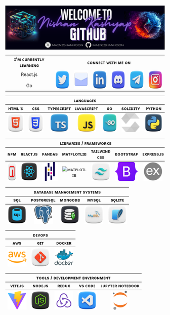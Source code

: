 <p align="center">
 <img src="https://github.com/mainishanhoon/mainishanhoon/blob/main/Assests/Github%20Cover%20Page.png" alt="Github Cover Page"/>
</p>
<!--
## ​ᴀʙᴏᴜᴛ ᴍᴇ
<b>ɪ ʟᴏᴠᴇ ʙʟᴏᴄᴋᴄʜᴀɪɴ ᴛᴇᴄʜɴᴏʟᴏɢʏ, ᴇѕᴘᴇᴄɪᴀʟʟʏ ѕᴍᴀʀᴛ ᴄᴏɴᴛʀᴀᴄᴛѕ, ʙᴇᴄᴀᴜѕᴇ ᴛʜᴇʏ ᴄᴀɴ ᴄʜᴀɴɢᴇ ʜᴏᴡ ɪɴᴅᴜѕᴛʀɪᴇѕ ᴡᴏʀᴋ ʙʏ ᴍᴀᴋɪɴɢ ᴀɢʀᴇᴇᴍᴇɴᴛѕ ᴀᴜᴛᴏᴍᴀᴛɪᴄ ᴀɴᴅ ᴛʀᴜѕᴛᴡᴏʀᴛʜʏ ᴡɪᴛʜᴏᴜᴛ ᴍɪᴅᴅʟᴇᴍᴇɴ. ᴛᴏ ʙʀɪᴅɢᴇ ʙʟᴏᴄᴋᴄʜᴀɪɴ ᴡɪᴛʜ ʀᴇᴀʟ-ᴡᴏʀʟᴅ ᴀᴘᴘʟɪᴄᴀᴛɪᴏɴѕ, ɪ ᴀᴍ ᴄᴜʀʀᴇɴᴛʟʏ ʟᴇᴀʀɴɪɴɢ ꜰʀᴏɴᴛᴇɴᴅ ᴀɴᴅ ʙᴀᴄᴋᴇɴᴅ ᴅᴇᴠᴇʟᴏᴘᴍᴇɴᴛ.</b>
-->

<table align="center">
    <tr>
      <th align="center" >ɪ'ᴍ ᴄᴜʀʀᴇɴᴛʟʏ ʟᴇᴀʀɴɪɴɢ</th>
      <th align="center" colspan="6">ᴄᴏɴɴᴇᴄᴛ ᴡɪᴛʜ ᴍᴇ ᴏɴ</th>
    </tr>
    <tr>
    <td align="center">React.js</td>
      <td align="center" rowspan="3">
        <a href="https://x.com/mainishanhoon" target="_blank">
          <img src="https://github.com/mainishanhoon/mainishanhoon/blob/main/Assests/Social%20Media/Twitter.png" width="60" height="60" alt="Twitter">
        </a>
      </td>
      <td align="center" rowspan="3">
        <a href="mailto:NishanKashyap@hotmail.com">
        <img src="https://github.com/mainishanhoon/mainishanhoon/blob/main/Assests/Social%20Media/Email.png" width="60" height="60" alt="Email">
        </a>
      </td>
      <td align="center" rowspan="3">
        <a href="https://www.linkedin.com/in/mainishanhoon" target="_blank">
          <img src="https://github.com/mainishanhoon/mainishanhoon/blob/main/Assests/Social%20Media/LinkedIn.png" width="60" height="60" alt="LinkedIn">
        </a>
      </td>
      <td align="center" rowspan="3">
        <a href="https://discordapp.com/users/531301893050204160" target="_blank">
          <img src="https://github.com/mainishanhoon/mainishanhoon/blob/main/Assests/Social%20Media/Discord.png" width="60" height="60" alt="Discord">
        </a>
      </td>
      <td align="center" rowspan="3">
        <a href="https://telegram.me/mainishanhoon" target="_blank">
          <img src="https://github.com/mainishanhoon/mainishanhoon/blob/main/Assests/Social%20Media/Telegram.png" width="60" height="60" alt="Telegram">
        </a>
      </td>
      <td align="center" rowspan="3">
        <a href="https://www.instagram.com/mainishanhoon" target="_blank">
          <img src="https://github.com/mainishanhoon/mainishanhoon/blob/main/Assests/Social%20Media/Instagram.png" width="60" height="60" alt="Instagram">
        </a>
      </td>
    </tr>
    <tr>
    <td align="center">Go</td>
    </tr>
<!--     <tr>
    <td align="center">Solidity</td>
    </tr> -->
  </table>

   <table align="center">
     <thead>
       <tr>
         <th scope="col" colspan="10">ʟᴀɴɢᴜᴀɢᴇѕ</th>
       </tr>
     </thead>
     <tbody>
        <tr>
         <td align ="center"><b>ʜᴛᴍʟ ƽ</b></td>
         <td align ="center"><b>ᴄѕѕ</b></td>
         <td align ="center"><b>ᴛʏᴘᴇѕᴄʀɪᴘᴛ</b></td>
         <td align ="center"><b>ᴊᴀᴠᴀѕᴄʀɪᴘᴛ</b></td>
         <td align ="center"><b>ɢᴏ</b></td>
         <td align ="center"><b>ѕᴏʟɪᴅɪᴛʏ</b></td>
<!--          <td align ="center"><b>ѕᴏʟᴀɴᴀ</b></td> -->
<!--          <td align ="center"><b>ʀᴜѕᴛ</b></td> -->
         <td align ="center"><b>ᴘʏᴛʜᴏɴ</b></td>
       </tr>
     </tbody>
     <tfoot>
       <tr>         
         <td align ="center"><img src="https://github.com/mainishanhoon/mainishanhoon/blob/main/Assests/HTML5.png" title="ʜᴛᴍʟ ƽ" alt="ʜᴛᴍʟ ƽ" width="60" height="60"/></td>
         <td align ="center"><img src="https://github.com/mainishanhoon/mainishanhoon/blob/main/Assests/CSS.png" title="ᴄѕѕ" alt="ᴄѕѕ" width="60" height="60"/></td>
         <td align ="center"><img src="https://github.com/mainishanhoon/mainishanhoon/blob/main/Assests/TypeScript.png" title="ᴛʏᴘᴇѕᴄʀɪᴘᴛ" alt="ᴛʏᴘᴇѕᴄʀɪᴘᴛ" width="60" height="60"/></td>
         <td align ="center"><img src="https://github.com/mainishanhoon/mainishanhoon/blob/main/Assests/JavaScript.png" title="ᴊᴀᴠᴀѕᴄʀɪᴘᴛ" alt="ᴊᴀᴠᴀѕᴄʀɪᴘᴛ" width="60" height="60"/></td>
         <td align ="center"><img src="https://github.com/mainishanhoon/mainishanhoon/blob/main/Assests/Golang.png" title="ɢᴏʟᴀɴɢ" alt="ɢᴏʟᴀɴɢ" width="60" height="60"/></td>
         <td align ="center"><img src="https://github.com/mainishanhoon/mainishanhoon/blob/main/Assests/Solidity.svg" title="ѕᴏʟɪᴅɪᴛʏ" alt="ѕᴏʟɪᴅɪᴛʏ" width="60" height="60"/></td>
<!--          <td align ="center"><img src="https://github.com/mainishanhoon/mainishanhoon/blob/main/Assests/Solana.svg" title="ѕᴏʟᴀɴᴀ" alt="ѕᴏʟᴀɴᴀ" width="60" height="60"/></td>  -->
<!--          <td align ="center"><img src="https://github.com/mainishanhoon/mainishanhoon/blob/main/Assests/Rust.png" title="ʀᴜѕᴛ"  alt="ʀᴜѕᴛ" width="60" height="60"/></td>           -->
         <td align ="center"><img src="https://github.com/mainishanhoon/mainishanhoon/blob/main/Assests/Python.png" title="ᴘʏᴛʜᴏɴ" alt="ᴘʏᴛʜᴏɴ" width="60" height="60"/></td>     
       </tr>
     </tfoot>
   </table>
   
   <table align="center">
     <thead>
       <tr>
         <th scope="col" colspan="20">ʟɪʙʀᴀʀɪᴇѕ / ꜰʀᴀᴍᴇᴡᴏʀᴋѕ</th>
       </tr>
     </thead>
     <tbody>
       <tr>
       <tr>
         <td align ="center"><b>ɴᴘᴍ</b></td>
         <td align ="center"><b>ʀᴇᴀᴄᴛ.ᴊѕ</b></td>
         <td align ="center"><b>ᴘᴀɴᴅᴀѕ</b></td>
         <td align ="center"><b>ᴍᴀᴛᴘʟᴏᴛʟɪʙ</b></td>
         <td align ="center"><b>ᴛᴀɪʟᴡɪɴᴅ ᴄѕѕ</b></td>
         <td align ="center"><b>ʙᴏᴏᴛѕᴛʀᴀᴘ</b></td>
         <td align ="center"><b>ᴇxᴘʀᴇѕѕ.ᴊѕ</b></td>
<!--          <td align ="center"><b>​ɴᴇxᴛ.ᴊѕ​</b></td> -->
<!--          <td align ="center"><b>ᴠᴜᴇ.ᴊѕ</b></td> -->
<!--          <td align ="center"><b>ѕᴠᴇʟᴛᴇ</b></td> -->
<!--          <td align ="center"><b>ᴀɴɢᴜʟᴀʀ</b></td> -->
<!--          <td align ="center"><b>ɴᴇѕᴛ.ᴊѕ</b></td>     -->
       </tr>
     </tbody>
     <tfoot>
       <tr>
        <td align ="center"><img src="https://github.com/mainishanhoon/mainishanhoon/blob/main/Assests/npm.png" title="ɴᴘᴍ" alt="ɴᴘᴍ" width="60" height="60"/></td>
        <td align ="center"><img src="https://github.com/mainishanhoon/mainishanhoon/blob/main/Assests/React.js.png" title="ʀᴇᴀᴄᴛ.ᴊѕ" alt="ʀᴇᴀᴄᴛ.ᴊѕ" width="60" height="60"/></td>
         <td align ="center"><img src="https://github.com/devicons/devicon/blob/master/icons/pandas/pandas-original.svg" title="ᴘᴀɴᴅᴀѕ" alt="ᴘᴀɴᴅᴀѕ" width="60" height="60"/></td>
         <td align ="center"><img src="https://upload.wikimedia.org/wikipedia/commons/thumb/8/84/Matplotlib_icon.svg/2048px-Matplotlib_icon.svg.png" title="ᴍᴀᴛᴘʟᴏᴛʟɪʙ" alt="ᴍᴀᴛᴘʟᴏᴛʟɪʙ" width="60" height="60"/></td>
         <td align ="center"><img src="https://github.com/mainishanhoon/mainishanhoon/blob/main/Assests/Tailwind%20CSS.png" title="ᴛᴀɪʟᴡɪɴᴅ ᴄѕѕ" alt="ᴛᴀɪʟᴡɪɴᴅ ᴄѕѕ" width="60" height="60"/></td>     
         <td align ="center"><img src="https://github.com/mainishanhoon/mainishanhoon/blob/main/Assests/Bootstrap.png" title="ʙᴏᴏᴛѕᴛʀᴀᴘ" alt="ʙᴏᴏᴛѕᴛʀᴀᴘ" width="70" height="60"/></td>     
         <td align ="center"><img src="https://github.com/mainishanhoon/mainishanhoon/blob/main/Assests/Express.js.png" title="​ᴇxᴘʀᴇѕѕ.ᴊѕ" alt="​ᴇxᴘʀᴇѕѕ.ᴊѕ" width="60" height="60"/></td>
<!--          <td align ="center"><img src="https://github.com/mainishanhoon/mainishanhoon/blob/main/Assests/Next.js.png" title="​ɴᴇxᴛ.ᴊѕ" alt="​ɴᴇxᴛ.ᴊѕ" width="60" height="60"/></td>  -->
<!--          <td align ="center"><img src="https://github.com/mainishanhoon/mainishanhoon/blob/main/Assests/Vue.js.png" title="ᴠᴜᴇ.ᴊѕ" alt="ᴠᴜᴇ.ᴊѕ" width="60" height="60"/></td> -->
<!--          <td align ="center"><img src="https://github.com/mainishanhoon/mainishanhoon/blob/main/Assests/Svelte.png" title="ѕᴠᴇʟᴛᴇ" alt="ѕᴠᴇʟᴛᴇ" width="60" height="60"/></td> -->
<!--          <td align ="center"><img src="https://github.com/mainishanhoon/mainishanhoon/blob/main/Assests/Angular.png" title="ᴀɴɢᴜʟᴀʀ" alt="ᴀɴɢᴜʟᴀʀ" width="60" height="60"/></td> -->
<!--          <td align ="center"><img src="https://github.com/mainishanhoon/mainishanhoon/blob/main/Assests/Nest.js.png" title="ɴᴇѕᴛ.ᴊѕ" alt="ɴᴇѕᴛ.ᴊѕ" width="60" height="60"/></td> -->
       </tr>
     </tfoot>
   </table>
   
   <table align="center">
     <thead>
       <tr>
         <th scope="col" colspan="5">​​ᴅᴀᴛᴀʙᴀѕᴇ ᴍᴀɴᴀɢᴇᴍᴇɴᴛ ѕʏѕᴛᴇᴍѕ</th>
       </tr>
     </thead>
     <tbody>
          <tr>
         <td align ="center"><b>ѕǫ​​ʟ</b></td>
         <td align ="center"><b>ᴘᴏѕᴛɢʀᴇѕǫʟ</b></td>
         <td align ="center"><b>ᴍᴏɴɢᴏᴅʙ</b></td>
         <td align ="center"><b>ᴍʏѕ​​ǫʟ</b></td>
         <td align ="center"><b>ѕǫʟɪᴛᴇ</b></td>
       </tr>
     </tbody>
     <tfoot>
       <tr>
         <td align ="center"><img src="https://github.com/mainishanhoon/mainishanhoon/blob/main/Assests/SQL.png" title="ѕǫ​​ʟ" alt="ѕǫ​​ʟ" width="60" height="60"/></td>
         <td align ="center"><img src="https://github.com/devicons/devicon/blob/master/icons/postgresql/postgresql-original.svg" title="ᴘᴏѕᴛɢʀᴇѕǫ​​ʟ" alt="ᴘᴏѕᴛɢʀᴇѕǫ​​ʟ" width="60" height="60"/></td>
         <td align ="center"><img src="https://github.com/mainishanhoon/mainishanhoon/blob/main/Assests/MongoDB.png" title="ᴍᴏɴɢᴏᴅʙ" alt="ᴍᴏɴɢᴏᴅʙ" width="60" height="60"/></td>     
         <td align ="center"><img src="https://github.com/mainishanhoon/mainishanhoon/blob/main/Assests/MySQL.png" title="ᴍʏѕǫ​​ʟ" alt="ᴍʏѕǫ​​ʟ" width="60" height="60"/></td>     
         <td align ="center"><img src="https://github.com/mainishanhoon/mainishanhoon/blob/main/Assests/SQLite.png" title="ѕ🇶​ǫʟɪᴛᴇ" alt="ѕǫ​​ʟɪᴛᴇ" width="60" height="60"/></td>     
       </tr>
     </tfoot>
   </table>
   
<table align="center">
     <thead>
       <tr>
         <th scope="col" colspan="5">ᴅᴇᴠᴏᴘѕ</th>
       </tr>
     </thead>
     <tbody>
          <tr>
         <td align ="center"><b>ᴀᴡѕ</b></td>
         <td align ="center"><b>ɢɪᴛ</b></td>
         <td align ="center"><b>ᴅᴏᴄᴋᴇʀ</b></td>
       </tr>
     </tbody>
     <tfoot>
       <tr>
         <td align ="center"><img src="https://github.com/devicons/devicon/blob/master/icons/amazonwebservices/amazonwebservices-plain-wordmark.svg" title="ᴀᴡѕ" alt="ᴀᴡѕ" width="60" height="60"/></td>
         <td align ="center"><img src="https://github.com/mainishanhoon/mainishanhoon/blob/main/Assests/Git.png" title="ɢɪᴛ" alt="ɢɪᴛ" width="60" height="60"/></td>
         <td align ="center"><img src="https://github.com/devicons/devicon/blob/master/icons/docker/docker-original-wordmark.svg" title="ᴅᴏᴄᴋᴇʀ" alt="ᴅᴏᴄᴋᴇʀ" width="60" height="60"/></td>
       </tr>
     </tfoot>
   </table>

   <table align="center">
     <thead>
       <tr>
         <th scope="col" colspan="10">​​ᴛᴏᴏʟѕ / ᴅᴇᴠᴇʟᴏᴘᴍᴇɴᴛ ᴇɴᴠɪʀᴏɴᴍᴇɴᴛ</th>
       </tr>
     </thead>
     <tbody>
        <tr>
         <td align ="center"><b>​ᴠɪᴛᴇ.ᴊѕ​</b></td> 
         <td align ="center"><b>ɴᴏᴅᴇ.ᴊѕ</b></td>
         <td align ="center"><b>ʀᴇᴅᴜx</b></td>
         <td align ="center"><b>ᴠѕ ᴄᴏᴅᴇ</b></td>
<!--          <td align ="center"><b>ʜᴀʀᴅʜᴀᴛ</b></td> -->
<!--          <td align ="center"><b>ꜰᴏᴜɴᴅʀʏ</b></td> -->
         <td align ="center"><b>ᴊᴜᴘʏᴛᴇʀ ɴᴏᴛᴇʙᴏᴏᴋ</b></td>
       </tr>
     </tbody>
     <tfoot>
       <tr>
         <td align ="center"><img src="https://github.com/mainishanhoon/mainishanhoon/blob/main/Assests/Vite.js.png" title="​ᴠɪᴛᴇ.ᴊѕ" alt="​ᴠɪᴛᴇ.ᴊѕ" width="60" height="60"/></td> 
         <td align ="center"><img src="https://github.com/mainishanhoon/mainishanhoon/blob/main/Assests/Node.js.png" title="ɴᴏᴅᴇ.ᴊѕ"  alt="ɴᴏᴅᴇ.ᴊѕ" width="60" height="60"/></td>     
         <td align ="center"><img src="https://github.com/mainishanhoon/mainishanhoon/blob/main/Assests/Redux.svg" title="ᴠѕ ᴄᴏᴅᴇ"  alt="ᴠѕ ᴄᴏᴅᴇ" width="60" height="60"/></td>     
         <td align ="center"><img src="https://github.com/mainishanhoon/mainishanhoon/blob/main/Assests/Visual%20Studio%20Code.png" title="ɴᴏᴅᴇ.ᴊѕ"  alt="ɴᴏᴅᴇ.ᴊѕ" width="60" height="60"/></td>     
<!--          <td align ="center"><img src="https://github.com/devicons/devicon/blob/master/icons/hardhat/hardhat-original.svg" title="ʜᴀʀᴅʜᴀᴛ" alt="ʜᴀʀᴅʜᴀᴛ" width="60" height="60"/></td> -->
<!--          <td align ="center"><img src="https://github.com/foundry-rs/.github/blob/main/profile/logo.png" title="ꜰᴏᴜɴᴅʀʏ" alt="ꜰᴏᴜɴᴅʀʏ" width="60" height="60"/></td> -->
         <td align ="center"><img src="https://github.com/devicons/devicon/blob/master/icons/jupyter/jupyter-original.svg" title="ᴊᴜᴘʏᴛᴇʀ" alt="ᴊᴜᴘʏᴛᴇʀ" width="60" height="60"/></td> 
       </tr>
     </tfoot>
   </table>

<!--
## ​🇵​​🇷​​🇴​​🇬​​🇷​​🇦​​🇲​​🇲​​🇮​​🇳​​🇬​ ​🇱​​🇦​​🇳​​🇬​​🇺​​🇦​​🇬​​🇪​​🇸​
| JavaScript | Go | Solidity | Python3 |
|:----------:|:----------:|:----------:|:----------:|
|<img src="https://github.com/mainishanhoon/mainishanhoon/blob/main/Assests/JavaScript.png" title="JavaScript" alt="JavaScript" width="60" height="60"/>|<img src="https://github.com/mainishanhoon/mainishanhoon/blob/main/Assests/Golang.png" title="Golang" alt="Golang" width="60" height="60"/>|<img src="https://github.com/devicons/devicon/blob/master/icons/solidity/solidity-original.svg" title="Solidity" alt="Solidity" width="60" height="60"/>|<img src="https://github.com/mainishanhoon/mainishanhoon/blob/main/Assests/Python.png" title="Python"  alt="Python" width="60" height="60"/>|


## 🇫​​🇷​​🇴​​🇳​​🇹​​🇪​​🇳​​🇩​ ​🇩​​🇪​​🇻​​🇪​​🇱​​🇴​​🇵​​🇪​​🇲​​🇪​​🇳​​🇹​
| HTML5 | CSS | Tailwind CSS |
|:----------:|:----------:|:----------:|
|<img src="https://github.com/mainishanhoon/mainishanhoon/blob/main/Assests/HTML5.png" title="HTML5" alt="HTML5" width="60" height="60"/>|<img src="https://github.com/mainishanhoon/mainishanhoon/blob/main/Assests/CSS.png" title="CSS" alt="CSS" width="60" height="60"/>|<img src="https://github.com/mainishanhoon/mainishanhoon/blob/main/Assests/Tailwind%20CSS.png" title="React.js" alt="React.js" width="60" height="60"/>|


## ​🇧​​🇦​​🇨​​🇰​​🇪​​🇳​​🇩​ ​🇩​​🇪​​🇻​​🇪​​🇱​​🇴​​🇵​​🇪​​🇲​​🇪​​🇳​​🇹​
| Node.js |
|:---------:|
|<img src="https://github.com/mainishanhoon/mainishanhoon/blob/main/Assests/Node.js.png" title="Node.js" alt="Node.js" width="60" height="60"/>|


## ​🇩​​🇦​​🇹​​🇦​ ​🇸​​🇨​​🇮​​🇪​​🇳​​🇨​​🇪
| Numpy | Pandas |  Jupyter | Matplotlib |
|:----------:|:----------:|:----------:|:----------:|
|<img src="https://github.com/mainishanhoon/mainishanhoon/blob/main/Assests/NumPy.png" title="Numpy" alt="Numpy" width="60" height="60"/>|<img src="https://github.com/devicons/devicon/blob/master/icons/pandas/pandas-original.svg" title="Pandas" alt="Pandas" width="60" height="60"/>|<img src="https://github.com/devicons/devicon/blob/master/icons/jupyter/jupyter-original-wordmark.svg" title="Jupyter" alt="Jupyter" width="60" height="60"/>|<img src="https://github.com/devicons/devicon/blob/master/icons/matplotlib/matplotlib-original.svg" title="Matplotlib" alt="Matplotlib" width="60" height="60"/>|

## ​🇩​​🇦​​🇹​​🇦​​🇧​​🇦​​🇸​​🇪​ ​🇲​​🇦​​🇳​​🇦​​🇬​​🇪​​🇲​​🇪​​🇳​​🇹​ ​🇸​​🇾​​🇸​​🇹​​🇪​​🇲​​🇸​ (​🇩​​🇧​​🇲​​🇸​)
| SQL | PostgreSQL | MongoDB | MySQL | SQLite |
|:-------:|:-------:|:-------:|:-------:|:-------:|
|<img src="https://github.com/mainishanhoon/mainishanhoon/blob/main/Assests/SQL.png" title="SQL" alt="SQL" width="60" height="60"/>|<img src="https://github.com/devicons/devicon/blob/master/icons/postgresql/postgresql-original.svg" title="PostgreSQL" alt="PostgreSQL" width="60" height="60"/>|<img src="https://github.com/mainishanhoon/mainishanhoon/blob/main/Assests/MongoDB.png" title="MongoDB" alt="MongoDB" width="60" height="60"/>|<img src="https://github.com/mainishanhoon/mainishanhoon/blob/main/Assests/MySQL.png" title="MySQL" alt="MySQL" width="60" height="60"/>|<img src="https://github.com/mainishanhoon/mainishanhoon/blob/main/Assests/SQLite.png" title="SQLite" alt="SQLite" width="60" height="60"/>|

## ​🇲​​🇴​​🇩​​🇺​​🇱​​🇦​​🇷​ ​🇹​​🇴​​🇴​​🇱​​🇰​​🇮​​🇹​
| HardHat | Foundry |
|:----------:|:----------:|
|<img src="https://github.com/devicons/devicon/blob/master/icons/hardhat/hardhat-original.svg" title="Hardhat" alt="Hardhat" width="60" height="60"/>|<img src="https://github.com/mainishanhoon/mainishanhoon/blob/main/Assests/FoundrySS.jpeg" title="Foundry" alt="Foundry" width="159" height="60"/>|

## ​🇩​​🇪​​🇻​​🇴​​🇵​​🇸
| Git | Docker |
|:----------:|:----------:|
|<img src="https://github.com/mainishanhoon/mainishanhoon/blob/main/Assests/Git.png" title="Git" alt="Git" width="60" height="60"/>|<img src="https://github.com/devicons/devicon/blob/master/icons/docker/docker-original-wordmark.svg" title="Docker" alt="Docker" width="60" height="60"/>|
-->
<!-- ## ​🇮​​🇳​​🇹​​🇪​​🇬​​🇷​​🇦​​🇹​​🇪​​🇩​ ​🇩​​🇪​​🇻​​🇪​​🇱​​🇴​​🇵​​🇲​​🇪​​🇳​​🇹​ ​🇪​​🇳​​🇻​​🇮​​🇷​​🇴​​🇳​​🇲​​🇪​​🇳​​🇹​ (​🇮​​🇩​​🇪​) -->
